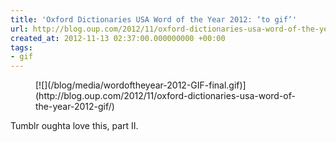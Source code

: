 ```yaml
---
title: 'Oxford Dictionaries USA Word of the Year 2012: ‘to gif’'
url: http://blog.oup.com/2012/11/oxford-dictionaries-usa-word-of-the-year-2012-gif/
created_at: 2012-11-13 02:37:00.000000000 +00:00
tags:
- gif
---
```


<figure markdown="1">
[![](/blog/media/wordoftheyear-2012-GIF-final.gif)](http://blog.oup.com/2012/11/oxford-dictionaries-usa-word-of-the-year-2012-gif/)
</figure>

Tumblr oughta love this, part II.
